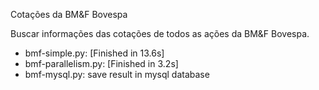 
Cotações da BM&F Bovespa

Buscar informações das cotações de todos as ações da BM&F Bovespa.

  * bmf-simple.py: [Finished in 13.6s]
  * bmf-parallelism.py: [Finished in 3.2s]
  * bmf-mysql.py: save result in mysql database
